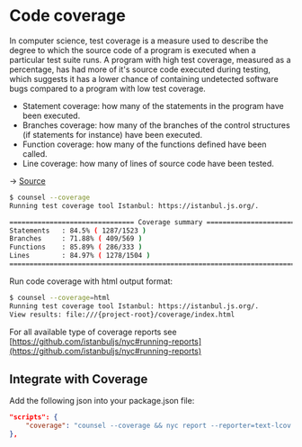 # Code coverage

In computer science, test coverage is a measure used to describe the degree to which the source code of a program is executed when a particular test suite runs. A program with high test coverage, measured as a percentage, has had more of it's source code executed during testing, which suggests it has a lower chance of containing undetected software bugs compared to a program with low test coverage.

- Statement coverage: how many of the statements in the program have been executed.
- Branches coverage: how many of the branches of the control structures (if statements for instance) have been executed.
- Function coverage: how many of the functions defined have been called.
- Line coverage: how many of lines of source code have been tested.

→ [Source](https://www.atlassian.com/continuous-delivery/introduction-to-code-coverage)

```bash
$ counsel --coverage
Running test coverage tool Istanbul: https://istanbul.js.org/.

=============================== Coverage summary ===============================
Statements   : 84.5% ( 1287/1523 )
Branches     : 71.88% ( 409/569 )
Functions    : 85.89% ( 286/333 )
Lines        : 84.97% ( 1278/1504 )
================================================================================
```

Run code coverage with html output format:

```bash
$ counsel --coverage=html
Running test coverage tool Istanbul: https://istanbul.js.org/.
View results: file:///{project-root}/coverage/index.html
```

For all available type of coverage reports see [https://github.com/istanbuljs/nyc#running-reports](https://github.com/istanbuljs/nyc#running-reports)

## Integrate with Coverage

Add the following json into your package.json file:
```json
"scripts": {
    "coverage": "counsel --coverage && nyc report --reporter=text-lcov > coverage.lcov && codecov"
},
```
